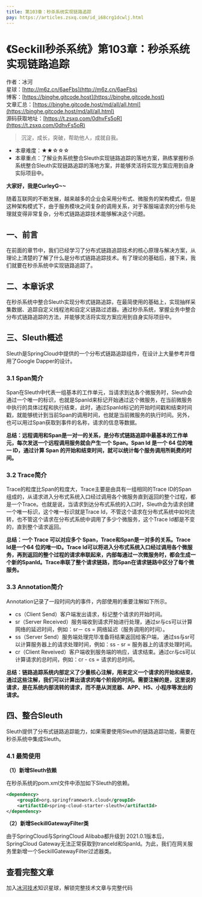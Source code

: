 ```yaml
---
title: 第103章：秒杀系统实现链路追踪
pay: https://articles.zsxq.com/id_i68crg1dcwlj.html
---
```


# 《Seckill秒杀系统》第103章：秒杀系统实现链路追踪

作者：冰河
<br/>星球：[http://m6z.cn/6aeFbs](http://m6z.cn/6aeFbs)
<br/>博客：[https://binghe.gitcode.host](https://binghe.gitcode.host)
<br/>文章汇总：[https://binghe.gitcode.host/md/all/all.html](https://binghe.gitcode.host/md/all/all.html)
<br/>源码获取地址：[https://t.zsxq.com/0dhvFs5oR](https://t.zsxq.com/0dhvFs5oR)

> 沉淀，成长，突破，帮助他人，成就自我。

* 本章难度：★★☆☆☆
* 本章重点：了解业务系统整合Sleuth实现链路追踪的落地方案，熟练掌握秒杀系统整合Sleuth实现链路追踪的落地方案，并能够灵活将实现方案应用到自身实际项目中。

**大家好，我是CurleyG~~**

随着互联网的不断发展，越来越多的企业会采用分布式、微服务的架构模式，但是这种架构模式下，由于服务模块之间复杂的调用关系，对于客服端请求的分析与处理就变得非常复杂，分布式链路追踪技术能够解决这个问题。

## 一、前言

在前面的章节中，我们已经学习了分布式链路追踪技术的核心原理与解决方案，从理论上清楚的了解了什么是分布式链路追踪技术。有了理论的基础后，接下来，我们就要在秒杀系统中实现链路追踪了。

## 二、本章诉求

在秒杀系统中整合Sleuth实现分布式链路追踪，在最简使用的基础上，实现抽样采集数据、追踪自定义线程池和自定义链路过滤器。通过秒杀系统，掌握业务中整合分布式链路追踪的方法，并能够灵活将实现方案应用到自身实际项目中。

## 三、Sleuth概述

Sleuth是SpringCloud中提供的一个分布式链路追踪组件，在设计上大量参考并借用了Google Dapper的设计。

### 3.1 Span简介

Span在Sleuth中代表一组基本的工作单元，当请求到达各个微服务时，Sleuth会通过一个唯一的标识，也就是SpanId来标记开始通过这个微服务，在当前微服务中执行的具体过程和执行结束，此时，通过SpanId标记的开始时间戳和结束时间戳，就能够统计到当前Span的调用时间，也就是当前微服务的执行时间。另外，也可以用过Span获取到事件的名称，请求的信息等数据。

**总结：远程调用和Span是一对一的关系，是分布式链路追踪中最基本的工作单元，每次发送一个远程调用服务就会产生一个 Span。Span Id 是一个 64 位的唯一 ID，通过计算 Span 的开始和结束时间，就可以统计每个服务调用所耗费的时间。**

### 3.2 Trace简介

Trace的粒度比Span的粒度大，Trace主要是由具有一组相同的Trace ID的Span组成的，从请求进入分布式系统入口经过调用各个微服务直到返回的整个过程，都是一个Trace。也就是说，当请求到达分布式系统的入口时，Sleuth会为请求创建一个唯一标识，这个唯一标识就是Trace Id，不管这个请求在分布式系统中如何流转，也不管这个请求在分布式系统中调用了多少个微服务，这个Trace Id都是不变的，直到整个请求返回。

**总结：一个 Trace 可以对应多个 Span，Trace和Span是一对多的关系。Trace Id是一个64 位的唯一ID。Trace Id可以将进入分布式系统入口经过调用各个微服务，再到返回的整个过程的请求串联起来，内部每通过一次微服务时，都会生成一个新的SpanId。Trace串联了整个请求链路，而Span在请求链路中区分了每个微服务。**

### 3.3 Annotation简介

Annotation记录了一段时间内的事件，内部使用的重要注解如下所示。

* cs（Client Send）客户端发出请求，标记整个请求的开始时间。
* sr（Server Received）服务端收到请求开始进行处理，通过sr与cs可以计算网络的延迟时间，例如：sr－ cs = 网络延迟（服务调用的时间）。
* ss（Server Send）服务端处理完毕准备将结果返回给客户端， 通过ss与sr可以计算服务器上的请求处理时间，例如：ss - sr = 服务器上的请求处理时间。
* cr（Client Reveived）客户端收到服务端的响应，请求结束。通过cr与cs可以计算请求的总时间，例如：cr - cs = 请求的总时间。

**总结：链路追踪系统内部定义了少量核心注解，用来定义一个请求的开始和结束，通过这些注解，我们可以计算出请求的每个阶段的时间。需要注解的是，这里说的请求，是在系统内部流转的请求，而不是从浏览器、APP、H5、小程序等发出的请求。**

## 四、整合Sleuth

Sleuth提供了分布式链路追踪能力，如果需要使用Sleuth的链路追踪功能，需要在秒杀系统中集成Sleuth。

### 4.1 最简使用

**（1）新增Sleuth依赖**

在秒杀系统的pom.xml文件中添加如下Sleuth的依赖。

```xml
<dependency>
    <groupId>org.springframework.cloud</groupId>
    <artifactId>spring-cloud-starter-sleuth</artifactId>
</dependency>
```

**（2）新增SeckillGatewayFilter类**

由于SpringCloud与SpringCloud Alibaba都升级到 2021.0.1版本后，SpringCloud Gateway无法正常获取到tranceId和SpanId。为此，我们在网关服务里新增一个SeckillGatewayFilter过滤器类。

## 查看完整文章

加入[冰河技术](http://m6z.cn/6aeFbs)知识星球，解锁完整技术文章与完整代码
